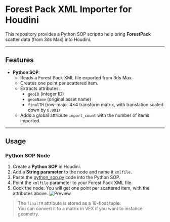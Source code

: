 # Forest Pack XML Importer for Houdini

This repository provides a Python SOP scriptto help bring **ForestPack** scatter data (from 3ds Max) into Houdini.

---

## Features

- **Python SOP**:  
  - Reads a Forest Pack XML file exported from 3ds Max.  
  - Creates one point per scattered item.  
  - Extracts attributes:
    - `geoID` (integer ID)  
    - `geomName` (original asset name)  
    - `finalTM` (row-major 4×4 transform matrix, with translation scaled down by `0.001`)  
  - Adds a global attribute `import_count` with the number of items imported.  

---

## Usage

### Python SOP Node

1. Create a **Python SOP** in Houdini.  
2. Add a **String parameter** to the node and name it `xmlfile`.  
3. Paste the [python_sop.py](./python_sop.py) code into the Python SOP.  
4. Point the `xmlfile` parameter to your Forest Pack XML file.  
5. Cook the node. You will get one point per scattered item, with the attributes above.
![Preview](./screenshot.jpg)
> The `finalTM` attribute is stored as a 16-float tuple.  
> You can convert it to a matrix in VEX if you want to instance geometry.
